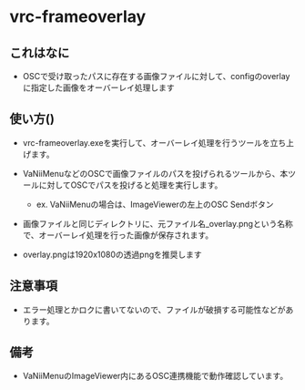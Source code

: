 # vrc-frameoverlay

## これはなに

* OSCで受け取ったパスに存在する画像ファイルに対して、configのoverlayに指定した画像をオーバーレイ処理します

## 使い方()
* vrc-frameoverlay.exeを実行して、オーバーレイ処理を行うツールを立ち上げます。
* VaNiiMenuなどのOSCで画像ファイルのパスを投げられるツールから、本ツールに対してOSCでパスを投げると処理を実行します。
    * ex. VaNiiMenuの場合は、ImageViewerの左上のOSC Sendボタン
* 画像ファイルと同じディレクトリに、元ファイル名_overlay.pngという名称で、オーバーレイ処理を行った画像が保存されます。

* overlay.pngは1920x1080の透過pngを推奨します

## 注意事項
* エラー処理とかロクに書いてないので、ファイルが破損する可能性などがあります。

## 備考
* VaNiiMenuのImageViewer内にあるOSC連携機能で動作確認しています。
